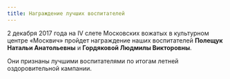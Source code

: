 ```yaml
---
title: Награждение лучших воспитателей
---
```


2 декабря 2017 года на IV слете Московских вожатых в культурном центре «Москвич» пройдет награждение наших воспитателей
**Полещук Натальи Анатольевны** и **Гордяковой Людмилы Викторовны**.

<!--more-->
Они признаны лучшими воспитателями по итогам летней оздоровительной кампании.
